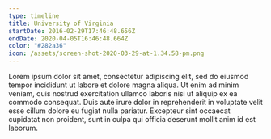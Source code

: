 ```yaml
---
type: timeline
title: University of Virginia
startDate: 2016-02-29T17:46:48.656Z
endDate: 2020-04-05T16:46:48.664Z
color: "#282a36"
icon: /assets/screen-shot-2020-03-29-at-1.34.58-pm.png
---
```


Lorem ipsum dolor sit amet, consectetur adipiscing elit, sed do eiusmod tempor incididunt ut labore et dolore magna aliqua. Ut enim ad minim veniam, quis nostrud exercitation ullamco laboris nisi ut aliquip ex ea commodo consequat. Duis aute irure dolor in reprehenderit in voluptate velit esse cillum dolore eu fugiat nulla pariatur. Excepteur sint occaecat cupidatat non proident, sunt in culpa qui officia deserunt mollit anim id est laborum.
